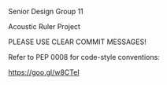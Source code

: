 Senior Design Group 11

Acoustic Ruler Project


PLEASE USE CLEAR COMMIT MESSAGES!

Refer to PEP 0008 for code-style conventions:

https://goo.gl/w8CTeI
